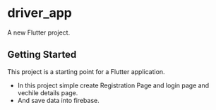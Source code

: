 # driver_app

A new Flutter project.

## Getting Started

This project is a starting point for a Flutter application.
* In this project simple create Registration Page and login page and vechile details page.
* And save data into firebase.



                              

